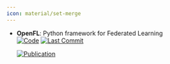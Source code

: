 ```yaml
---
icon: material/set-merge
---
```





- **OpenFL**: Python framework for Federated Learning  
    [![Code](https://img.shields.io/github/stars/securefederatedai/openfl?style=for-the-badge&logo=github)](https://github.com/securefederatedai/openfl) 
    [![Last Commit](https://img.shields.io/github/last-commit/securefederatedai/openfl?style=for-the-badge&logo=github)](https://github.com/securefederatedai/openfl) 

    [![Publication](https://img.shields.io/badge/Publication-Citations:56-blue?style=for-the-badge&logo=bookstack)](https://doi.org/10.1088/1361-6560/ac97d9) 


